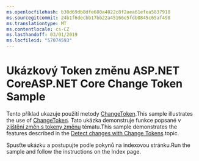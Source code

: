 ```yaml
---
ms.openlocfilehash: b30d69db8dfe680a4022c8f2aea61efea5837918
ms.sourcegitcommit: 24b1f6decbb17bb22a45166e5fdb0845c65af498
ms.translationtype: MT
ms.contentlocale: cs-CZ
ms.lasthandoff: 03/01/2019
ms.locfileid: "57074593"
---
```

# <a name="aspnet-core-change-token-sample"></a><span data-ttu-id="6110e-101">Ukázkový Token změnu ASP.NET Core</span><span class="sxs-lookup"><span data-stu-id="6110e-101">ASP.NET Core Change Token Sample</span></span>

<span data-ttu-id="6110e-102">Tento příklad ukazuje použití metody [ChangeToken](https://docs.microsoft.com/dotnet/api/microsoft.extensions.primitives.changetoken).</span><span class="sxs-lookup"><span data-stu-id="6110e-102">This sample illustrates the use of [ChangeToken](https://docs.microsoft.com/dotnet/api/microsoft.extensions.primitives.changetoken).</span></span> <span data-ttu-id="6110e-103">Tato ukázka demonstruje funkce popsané v [zjištění změn s tokeny změnu](https://docs.microsoft.com/aspnet/core/fundamentals/change-tokens) tématu.</span><span class="sxs-lookup"><span data-stu-id="6110e-103">This sample demonstrates the features described in the [Detect changes with Change Tokens](https://docs.microsoft.com/aspnet/core/fundamentals/change-tokens) topic.</span></span>

<span data-ttu-id="6110e-104">Spusťte ukázku a postupujte podle pokynů na indexovou stránku.</span><span class="sxs-lookup"><span data-stu-id="6110e-104">Run the sample and follow the instructions on the Index page.</span></span>
